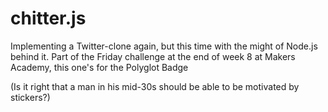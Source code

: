 chitter.js
==========

Implementing a Twitter-clone again, but this time with the might of Node.js behind it. Part of the Friday challenge
at the end of week 8 at Makers Academy, this one's for the Polyglot Badge

(Is it right that a man in his mid-30s should be able to be motivated by stickers?)
